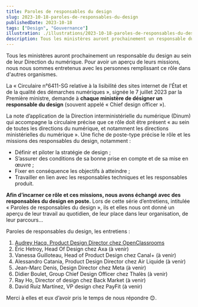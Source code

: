 ```yaml
---
title: Paroles de responsables du design
slug: 2023-10-18-paroles-de-responsables-du-design
publishedDate: 2023-10-18
tags: ["Design", "Gouvernance"]
illustration: ./illustrations/2023-10-18-paroles-de-responsables-du-design.png
description: Tous les ministères auront prochainement un responsable du design au sein de leur Direction du numérique. Pour avoir un aperçu de leurs missions, nous nous sommes entretenus avec les personnes remplissant ce rôle dans d'autres organismes.
---
```


<p class="fr-text--lead">Tous les ministères auront prochainement un responsable du design au sein de leur Direction du numérique. Pour avoir un aperçu de leurs missions, nous nous sommes entretenus avec les personnes remplissant ce rôle dans d'autres organismes. 
</p>

La «&nbsp;Circulaire n°6411-SG relative à la lisibilité des sites internet de l'État et de la qualité des démarches numériques&nbsp;», signée le 7 juillet 2023 par la Première ministre, demande à **chaque ministère de désigner un responsable du design** (souvent appelé «&nbsp;Chief design officer&nbsp;»).

La note d’application de la Direction interministérielle du numérique (Dinum) qui accompagne la circulaire précise que ce rôle doit être présent «&nbsp;au sein de toutes les directions du numérique, et notamment les directions ministérielles du numérique&nbsp;». Une fiche de poste-type précise le rôle et les missions des responsables du design, notamment :

- Définir et piloter la stratégie de design&nbsp;;
- S’assurer des conditions de sa bonne prise en compte et de sa mise en œuvre&nbsp;;
- Fixer en conséquence les objectifs à atteindre&nbsp;;
- Travailler en lien avec les responsables techniques et les responsables produit.

**Afin d’incarner ce rôle et ces missions, nous avons échangé avec des responsables du design en poste.** Lors de cette série d’entretiens, intitulée «&nbsp;Paroles de responsables du design&nbsp;», ils et elles nous ont donné un aperçu de leur travail au quotidien, de leur place dans leur organisation, de leur parcours…

Paroles de responsables du design, les entretiens&nbsp;:

1. [Audrey Hacq, Product Design Director chez OpenClassrooms](/entretiens/audrey-hacq/)
2. Éric  Hetroy, Head Of Design chez Axa (à venir)
3. Vanessa Guilloteau, Head of Product Design chez Canal+ (à venir)
4. Alessandro Catania, Product Design Director chez Air Liquide (à venir)
5. Jean-Marc Denis, Design Director chez Meta (à venir)
6. Didier Boulet, Group Chief Design Officer chez Thalès (à venir)
7. Ray Ho, Director of design chez Back Market (à venir)
8. David Ruiz Martínez, VP design chez PayFit (à venir)

Merci à elles et eux d’avoir pris le temps de nous répondre 😊.

